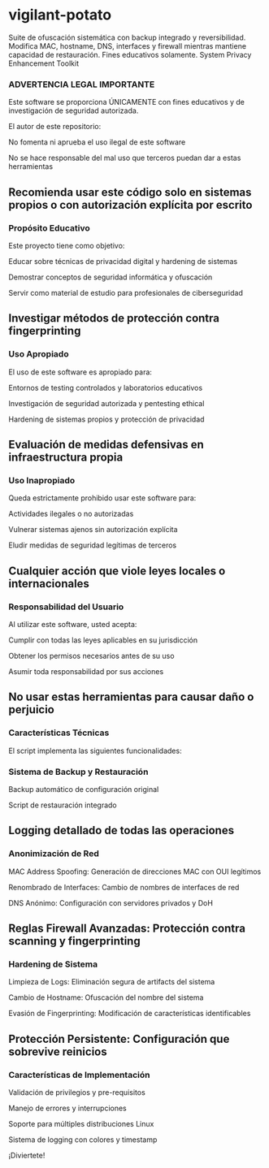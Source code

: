 # vigilant-potato
Suite de ofuscación sistemática con backup integrado y reversibilidad. Modifica MAC, hostname, DNS, interfaces y firewall mientras mantiene capacidad de restauración. Fines educativos solamente.
System Privacy Enhancement Toolkit

### ADVERTENCIA LEGAL IMPORTANTE
Este software se proporciona ÚNICAMENTE con fines educativos y de investigación de seguridad autorizada.

El autor de este repositorio:

No fomenta ni aprueba el uso ilegal de este software

No se hace responsable del mal uso que terceros puedan dar a estas herramientas

Recomienda usar este código solo en sistemas propios o con autorización explícita por escrito
---
### Propósito Educativo
Este proyecto tiene como objetivo:

Educar sobre técnicas de privacidad digital y hardening de sistemas

Demostrar conceptos de seguridad informática y ofuscación

Servir como material de estudio para profesionales de ciberseguridad

Investigar métodos de protección contra fingerprinting
---

### Uso Apropiado
El uso de este software es apropiado para:

Entornos de testing controlados y laboratorios educativos

Investigación de seguridad autorizada y pentesting ethical

Hardening de sistemas propios y protección de privacidad

Evaluación de medidas defensivas en infraestructura propia
---

### Uso Inapropiado
Queda estrictamente prohibido usar este software para:

Actividades ilegales o no autorizadas

Vulnerar sistemas ajenos sin autorización explícita

Eludir medidas de seguridad legítimas de terceros

Cualquier acción que viole leyes locales o internacionales
---

### Responsabilidad del Usuario
Al utilizar este software, usted acepta:

Cumplir con todas las leyes aplicables en su jurisdicción

Obtener los permisos necesarios antes de su uso

Asumir toda responsabilidad por sus acciones

No usar estas herramientas para causar daño o perjuicio
---

### Características Técnicas
El script implementa las siguientes funcionalidades:

### Sistema de Backup y Restauración
Backup automático de configuración original

Script de restauración integrado

Logging detallado de todas las operaciones
---
### Anonimización de Red
MAC Address Spoofing: Generación de direcciones MAC con OUI legítimos

Renombrado de Interfaces: Cambio de nombres de interfaces de red

DNS Anónimo: Configuración con servidores privados y DoH

Reglas Firewall Avanzadas: Protección contra scanning y fingerprinting
---

### Hardening de Sistema
Limpieza de Logs: Eliminación segura de artifacts del sistema

Cambio de Hostname: Ofuscación del nombre del sistema

Evasión de Fingerprinting: Modificación de características identificables

Protección Persistente: Configuración que sobrevive reinicios
---

### Características de Implementación
Validación de privilegios y pre-requisitos

Manejo de errores y interrupciones

Soporte para múltiples distribuciones Linux

Sistema de logging con colores y timestamp

¡Diviertete!
